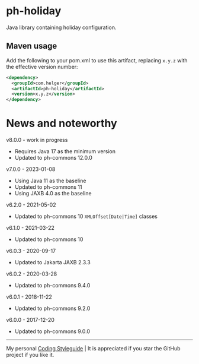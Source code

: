 # ph-holiday

Java library containing holiday configuration.

## Maven usage

Add the following to your pom.xml to use this artifact, replacing `x.y.z` with the effective version number:

```xml
<dependency>
  <groupId>com.helger</groupId>
  <artifactId>ph-holiday</artifactId>
  <version>x.y.z</version>
</dependency>
```

# News and noteworthy

v8.0.0 - work in progress
* Requires Java 17 as the minimum version
* Updated to ph-commons 12.0.0

v7.0.0 - 2023-01-08
* Using Java 11 as the baseline
* Updated to ph-commons 11
* Using JAXB 4.0 as the baseline

v6.2.0 - 2021-05-02
* Updated to ph-commons 10 `XMLOffset[Date|Time]` classes

v6.1.0 - 2021-03-22
* Updated to ph-commons 10

v6.0.3 - 2020-09-17
* Updated to Jakarta JAXB 2.3.3

v6.0.2 - 2020-03-28
* Updated to ph-commons 9.4.0

v6.0.1 - 2018-11-22
* Updated to ph-commons 9.2.0

v6.0.0 - 2017-12-20
* Updated to ph-commons 9.0.0

---

My personal [Coding Styleguide](https://github.com/phax/meta/blob/master/CodingStyleguide.md) |
It is appreciated if you star the GitHub project if you like it.